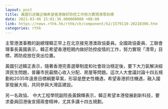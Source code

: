 ```yaml
---
layout: post
title: 黃國引述韓正稱希望香港做好防控工作努力實現清零目標
date: 2021-03-06 15:01:36.000000000 +08:00
link: https://news.rthk.hk/rthk/ch/component/k2/1579110-20210306.htm
categories: rthk
---
```


主管港澳事務的副總理韓正早上在北京接見港澳政協委員。全國政協委員、工聯會理事長黃國表示，韓正希望香港短期内做好防控疫情的工作，努力實現「清零」目標，將防疫放在突出位置。

黃國引述韓正表示，隨著香港完善選舉制度和社會政治穩定後，要下大力氣解決經濟民生問題，普羅市民最關心收入分配、房屋等問題。這次人大會議討論十四五規劃和2035年遠景目標綱要草案，形容是歷史性機遇，希望香港抓住機遇，融入國家發展大局，共同參與大灣區建設。

另一名政協、 中大工程學院副院長黃錦輝表示，韓正希望本港發展創新科技，要求委員回港後宣揚兩會精神，尤其多講十四五規劃。
